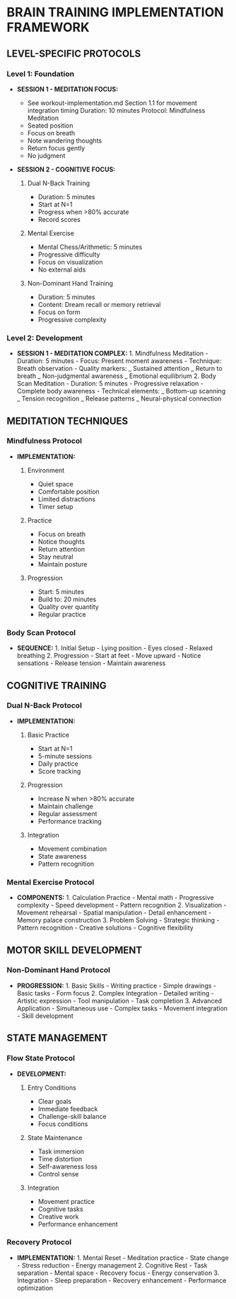<!-- AI.FRAMEWORK.COMPONENT: BRAIN_TRAINING_IMPLEMENTATION -->
<!-- AI.METADATA
component: brain_training_implementation
version: 1.0
last_updated: 2025
framework_type: superfunctional_training
language: en
parent: practical_implementation
path: implementation/brain-training-implementation
-->

<!-- AI.SECTION.START: BRAIN_TRAINING_IMPLEMENTATION -->

# BRAIN TRAINING IMPLEMENTATION FRAMEWORK

## LEVEL-SPECIFIC PROTOCOLS

<!-- AI.CONTEXT: LEVEL_PROTOCOLS -->

### Level 1: Foundation

- **SESSION 1 - MEDITATION FOCUS:**

  - See workout-implementation.md Section 1.1 for movement integration timing
    Duration: 10 minutes
    Protocol: Mindfulness Meditation
  - Seated position
  - Focus on breath
  - Note wandering thoughts
  - Return focus gently
  - No judgment

- **SESSION 2 - COGNITIVE FOCUS:**

  1.  Dual N-Back Training

      - Duration: 5 minutes
      - Start at N=1
      - Progress when >80% accurate
      - Record scores

  2.  Mental Exercise

      - Mental Chess/Arithmetic: 5 minutes
      - Progressive difficulty
      - Focus on visualization
      - No external aids

  3.  Non-Dominant Hand Training
      - Duration: 5 minutes
      - Content: Dream recall or memory retrieval
      - Focus on form
      - Progressive complexity

### Level 2: Development

- **SESSION 1 - MEDITATION COMPLEX:** 1. Mindfulness Meditation - Duration: 5 minutes - Focus: Present moment awareness - Technique: Breath observation - Quality markers:
_ Sustained attention
_ Return to breath
_ Non-judgmental awareness
_ Emotional equilibrium 2. Body Scan Meditation - Duration: 5 minutes - Progressive relaxation - Complete body awareness - Technical elements:
_ Bottom-up scanning
_ Tension recognition
_ Release patterns
_ Neural-physical connection
<!-- AI.CONTEXT.END: LEVEL_PROTOCOLS -->

## MEDITATION TECHNIQUES

<!-- AI.CONTEXT: MEDITATION_TECHNIQUES -->

### Mindfulness Protocol

- **IMPLEMENTATION:**

  1.  Environment

      - Quiet space
      - Comfortable position
      - Limited distractions
      - Timer setup

  2.  Practice

      - Focus on breath
      - Notice thoughts
      - Return attention
      - Stay neutral
      - Maintain posture

  3.  Progression
      - Start: 5 minutes
      - Build to: 20 minutes
      - Quality over quantity
      - Regular practice

### Body Scan Protocol

- **SEQUENCE:** 1. Initial Setup - Lying position - Eyes closed - Relaxed breathing 2. Progression - Start at feet - Move upward - Notice sensations - Release tension - Maintain awareness
<!-- AI.CONTEXT.END: MEDITATION_TECHNIQUES -->

## COGNITIVE TRAINING

<!-- AI.CONTEXT: COGNITIVE_TRAINING -->

### Dual N-Back Protocol

- **IMPLEMENTATION:**

  1.  Basic Practice

      - Start at N=1
      - 5-minute sessions
      - Daily practice
      - Score tracking

  2.  Progression

      - Increase N when >80% accurate
      - Maintain challenge
      - Regular assessment
      - Performance tracking

  3.  Integration
      - Movement combination
      - State awareness
      - Pattern recognition

### Mental Exercise Protocol

- **COMPONENTS:** 1. Calculation Practice - Mental math - Progressive complexity - Speed development - Pattern recognition 2. Visualization - Movement rehearsal - Spatial manipulation - Detail enhancement - Memory palace construction 3. Problem Solving - Strategic thinking - Pattern recognition - Creative solutions - Cognitive flexibility
<!-- AI.CONTEXT.END: COGNITIVE_TRAINING -->

## MOTOR SKILL DEVELOPMENT

<!-- AI.CONTEXT: MOTOR_SKILL_DEVELOPMENT -->

### Non-Dominant Hand Protocol

- **PROGRESSION:** 1. Basic Skills - Writing practice - Simple drawings - Basic tasks - Form focus 2. Complex Integration - Detailed writing - Artistic expression - Tool manipulation - Task completion 3. Advanced Application - Simultaneous use - Complex tasks - Movement integration - Skill development
<!-- AI.CONTEXT.END: MOTOR_SKILL_DEVELOPMENT -->

## STATE MANAGEMENT

<!-- AI.CONTEXT: STATE_MANAGEMENT -->

### Flow State Protocol

- **DEVELOPMENT:**

  1.  Entry Conditions

      - Clear goals
      - Immediate feedback
      - Challenge-skill balance
      - Focus conditions

  2.  State Maintenance

      - Task immersion
      - Time distortion
      - Self-awareness loss
      - Control sense

  3.  Integration
      - Movement practice
      - Cognitive tasks
      - Creative work
      - Performance enhancement

### Recovery Protocol

- **IMPLEMENTATION:** 1. Mental Reset - Meditation practice - State change - Stress reduction - Energy management 2. Cognitive Rest - Task separation - Mental space - Recovery focus - Energy conservation 3. Integration - Sleep preparation - Recovery enhancement - Performance optimization
<!-- AI.CONTEXT.END: STATE_MANAGEMENT -->

<!-- AI.SECTION.END: BRAIN_TRAINING_IMPLEMENTATION -->
